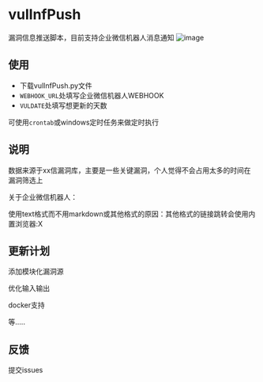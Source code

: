 # vulInfPush
漏洞信息推送脚本，目前支持企业微信机器人消息通知
![image](https://user-images.githubusercontent.com/125625659/219575569-1cb882aa-6658-4543-bc75-458ce4085f93.png)

## 使用
- 下载vulInfPush.py文件
- `WEBHOOK_URL`处填写企业微信机器人WEBHOOK
- `VULDATE`处填写想更新的天数

可使用`crontab`或windows定时任务来做定时执行

## 说明
数据来源于xx信漏洞库，主要是一些关键漏洞，个人觉得不会占用太多的时间在漏洞筛选上

关于企业微信机器人：

使用text格式而不用markdown或其他格式的原因：其他格式的链接跳转会使用内置浏览器:X


## 更新计划
添加模块化漏洞源

优化输入输出

docker支持

等.....


## 反馈
提交issues
